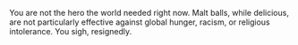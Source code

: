 You are not the hero the world needed right now. Malt balls, while delicious, 
are not particularly effective against global hunger, racism, or religious intolerance. 
You sigh, resignedly.